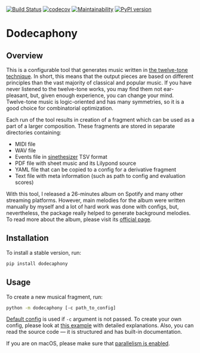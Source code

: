 [![Build Status](https://github.com/Nikolay-Lysenko/dodecaphony/actions/workflows/main.yml/badge.svg)](https://github.com/Nikolay-Lysenko/dodecaphony/actions/workflows/main.yml)
[![codecov](https://codecov.io/gh/Nikolay-Lysenko/dodecaphony/branch/master/graph/badge.svg)](https://codecov.io/gh/Nikolay-Lysenko/dodecaphony)
[![Maintainability](https://api.codeclimate.com/v1/badges/b83bc51361ac046bc7eb/maintainability)](https://codeclimate.com/github/Nikolay-Lysenko/dodecaphony/maintainability)
[![PyPI version](https://badge.fury.io/py/dodecaphony.svg)](https://pypi.org/project/dodecaphony/)

# Dodecaphony

## Overview

This is a configurable tool that generates music written in [the twelve-tone technique](https://nikolay-lysenko.github.io/2024/04/30/introduction-to-twelve-tone-technique). In short, this means that the output pieces are based on different principles than the vast majority of classical and popular music. If you have never listened to the twelve-tone works, you may find them not ear-pleasant, but, given enough experience, you can change your mind. Twelve-tone music is logic-oriented and has many symmetries, so it is a good choice for combinatorial optimization.

Each run of the tool results in creation of a fragment which can be used as a part of a larger composition. These fragments are stored in separate directories containing:
* MIDI file
* WAV file
* Events file in [sinethesizer](https://github.com/Nikolay-Lysenko/sinethesizer) TSV format
* PDF file with sheet music and its Lilypond source
* YAML file that can be copied to a config for a derivative fragment
* Text file with meta information (such as path to config and evaluation scores)

With this tool, I released a 26-minutes album on Spotify and many other streaming platforms. However, main melodies for the album were written manually by myself and a lot of hard work was done with configs, but, nevertheless, the package really helped to generate background melodies. To read more about the album, please visit its [official page](https://nikolay-lysenko.github.io/2024/05/31/suite-for-virtual-pipe-organ-op1).

## Installation

To install a stable version, run:
```bash
pip install dodecaphony
```

## Usage

To create a new musical fragment, run:
```bash
python -m dodecaphony [-c path_to_config]
```

[Default config](https://github.com/Nikolay-Lysenko/dodecaphony/blob/master/dodecaphony/configs/default_config.yml) is used if `-c` argument is not passed. To create your own config, please look at [this example](https://github.com/Nikolay-Lysenko/dodecaphony/blob/master/docs/config_with_explanations.yml) with detailed explanations. Also, you can read the source code — it is structured and has built-in documentation.

If you are on macOS, please make sure that [parallelism is enabled](https://stackoverflow.com/questions/50168647/multiprocessing-causes-python-to-crash-and-gives-an-error-may-have-been-in-progr).
